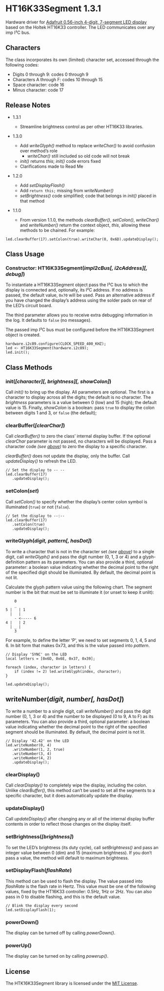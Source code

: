 # HT16K33Segment 1.3.1

Hardware driver for [Adafruit 0.56-inch 4-digit, 7-segment LED display](http://www.adafruit.com/products/878) based on the Holtek HT16K33 controller. The LED communicates over any imp I&sup2;C bus.

## Characters

The class incorporates its own (limited) character set, accessed through the following codes:

- Digits 0 through 9: codes 0 through 9
- Characters A through F: codes 10 through 15
- Space character: code 16
- Minus character: code 17

## Release Notes

- 1.3.1
    - Streamline brightness control as per other HT16K33 libraries.

- 1.3.0
    - Add *writeGlyph()* method to replace *writeChar()* to avoid confusion over method’s role
        - *writeChar()* still included so old code will not break
    - *init()* returns *this*; *init()* code errors fixed
    - Clarifications made to Read Me

- 1.2.0
    - Add *setDisplayFlash()*
    - Add `return this;` missing from *writeNumber()*
    - *setBrightness()* code simplified; code that belongs in *init()* placed in that method

- 1.1.0
    - From version 1.1.0, the methods *clearBuffer()*, *setColon()*, *writeChar()* and *writeNumber()* return the context object, *this*, allowing these methods to be chained. For example:

```squirrel
led.clearBuffer(17).setColon(true).writeChar(0, 0x6D).updateDisplay();
```

## Class Usage

### Constructor: HT16K33Segment(*impI2cBus[, i2cAddress][, debug]*)

To instantiate a HT16K33Segment object pass the I&sup2;C bus to which the display is connected and, optionally, its I&sup2;C address. If no address is passed, the default value, `0x70` will be used. Pass an alternative address if you have changed the display’s address using the solder pads on rear of the LED’s circuit board.

The third parameter allows you to receive extra debugging information in the log. It defaults to `false` (no messages).

The passed imp I&sup2;C bus must be configured before the HT16K33Segment object is created.

```squirrel
hardware.i2c89.configure(CLOCK_SPEED_400_KHZ);
led <- HT16K33Segment(hardware.i2c89);
led.init();
```

## Class Methods

### init(*[character][, brightness][, showColon]*)

Call *init()* to bring up the display. All parameters are optional. The first is a character to display across all the digits; the default is no character. The *brightness* parameters is a value between 0 (low) and 15 (high); the default value is 15. Finally, *showColon* is a boolean: pass `true` to display the colon between digits 1 and 3, or `false` (the default);

### clearBuffer(*[clearChar]*)

Call *clearBuffer()* to zero the class’ internal display buffer. If the optional *clearChar* parameter is not passed, no characters will be displayed. Pass a character code *(see [above](#characters))* to zero the display to a specific character.

*clearBuffer()* does not update the display, only the buffer. Call *updateDisplay()* to refresh the LED.

```squirrel
// Set the display to -- --
led.clearBuffer(17)
   .updateDisplay();
```

### setColon(*set*)

Call *setColon()* to specify whether the display’s center colon symbol is illuminated (`true`) or not (`false`).

```squirrel
// Set the display to --:--
led.clearBuffer(17)
   .setColon(true)
   .updateDisplay();
```

### writeGlyph(*digit, pattern[, hasDot]*)

To write a character that is not in the character set *(see [above](#characters))* to a single digit, call *writeGlyph()* and pass the digit number (0, 1, 3 or 4) and a glyph-definition pattern as its parameters. You can also provide a third, optional parameter: a boolean value indicating whether the decimal point to the right of the specified digit should be illuminated. By default, the decimal point is not lit.

Calculate the glyph pattern value using the following chart. The segment number is the bit that must be set to illuminate it (or unset to keep it unlit):

```
    0
    _
5 |   | 1
  |   |
    - <----- 6
4 |   | 2
  | _ |
    3
```

For example, to define the letter 'P', we need to set segments 0, 1, 4, 5 and 6. In bit form that makes 0x73, and this is the value passed into *pattern*.

```squirrel
// Display 'SYNC' on the LED
local letters = [0x6D, 0x6E, 0x37, 0x39];

foreach (index, character in letters) {
    if (index != 2) led.writeGlyph(index, character);
}

led.updateDisplay();
```

## writeNumber(*digit, number[, hasDot]*)

To write a number to a single digit, call *writeNumber()* and pass the digit number (0, 1, 3 or 4) and the number to be displayed (0 to 9, A to F) as its parameters. You can also provide a third, optional parameter: a boolean value indicating whether the decimal point to the right of the specified segment should be illuminated. By default, the decimal point is not lit.

```squirrel
// Display '42.42' on the LED
led.writeNumber(0, 4)
   .writeNumber(1, 2, true)
   .writeNumber(3, 4)
   .writeNumber(4, 2)
   .updateDisplay();
```

### clearDisplay()

Call *clearDisplay()* to completely wipe the display, including the colon. Unlike *clearBuffer()*, this method can’t be used to set all the segments to a specific character, but it does automatically update the display.

### updateDisplay()

Call *updateDisplay()* after changing any or all of the internal display buffer contents in order to reflect those changes on the display itself.

### setBrightness(*[brightness]*)

To set the LED’s brightness (its duty cycle), call *setBrightness()* and pass an integer value between 0 (dim) and 15 (maximum brightness). If you don’t pass a value, the method will default to maximum brightness.

### setDisplayFlash(*flashRate*)

This method can be used to flash the display. The value passed into *flashRate* is the flash rate in Hertz. This value must be one of the following values, fixed by the HT16K33 controller: 0.5Hz, 1Hz or 2Hz. You can also pass in 0 to disable flashing, and this is the default value.

```squirrel
// Blink the display every second
led.setDisplayFlash(1);
```

### powerDown()

The display can be turned off by calling *powerDown()*.

### powerUp()

The display can be turned on by calling *powerup()*.

## License

The HTK16K33Segment library is licensed under the [MIT License](./LICENSE).
